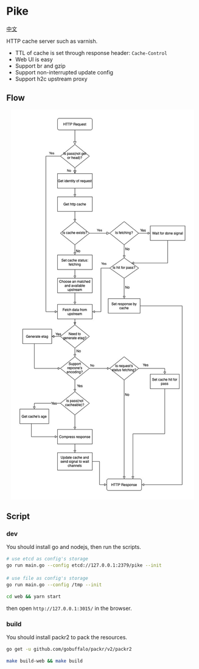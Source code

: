 # Pike

[中文](./README_zh.md)

HTTP cache server such as varnish.

- TTL of cache is set through response header: `Cache-Control`
- Web UI is easy
- Support br and gzip
- Support non-interrupted update config
- Support h2c upstream proxy

## Flow

<p align="center">
<img src="./images/flow.jpg"/>
</p>

## Script

### dev

You should install go and nodejs, then run the scripts. 

```bash
# use etcd as config's storage
go run main.go --config etcd://127.0.0.1:2379/pike --init

# use file as config's storage
go run main.go --config /tmp --init
```

```bash
cd web && yarn start
```

then open `http://127.0.0.1:3015/` in the browser.

### build

You should install packr2 to pack the resources.

```bash
go get -u github.com/gobuffalo/packr/v2/packr2 
```

```bash
make build-web && make build
```
